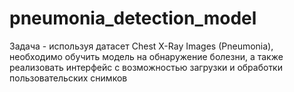 # pneumonia_detection_model
Задача -  используя датасет Chest X-Ray Images (Pneumonia), необходимо обучить модель на обнаружение болезни, а также реализовать интерфейс с возможностью загрузки и обработки пользовательских снимков
